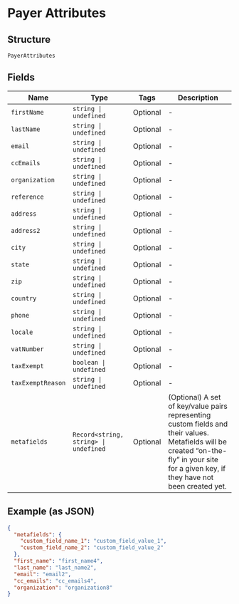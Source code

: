 
# Payer Attributes

## Structure

`PayerAttributes`

## Fields

| Name | Type | Tags | Description |
|  --- | --- | --- | --- |
| `firstName` | `string \| undefined` | Optional | - |
| `lastName` | `string \| undefined` | Optional | - |
| `email` | `string \| undefined` | Optional | - |
| `ccEmails` | `string \| undefined` | Optional | - |
| `organization` | `string \| undefined` | Optional | - |
| `reference` | `string \| undefined` | Optional | - |
| `address` | `string \| undefined` | Optional | - |
| `address2` | `string \| undefined` | Optional | - |
| `city` | `string \| undefined` | Optional | - |
| `state` | `string \| undefined` | Optional | - |
| `zip` | `string \| undefined` | Optional | - |
| `country` | `string \| undefined` | Optional | - |
| `phone` | `string \| undefined` | Optional | - |
| `locale` | `string \| undefined` | Optional | - |
| `vatNumber` | `string \| undefined` | Optional | - |
| `taxExempt` | `boolean \| undefined` | Optional | - |
| `taxExemptReason` | `string \| undefined` | Optional | - |
| `metafields` | `Record<string, string> \| undefined` | Optional | (Optional) A set of key/value pairs representing custom fields and their values. Metafields will be created “on-the-fly” in your site for a given key, if they have not been created yet. |

## Example (as JSON)

```json
{
  "metafields": {
    "custom_field_name_1": "custom_field_value_1",
    "custom_field_name_2": "custom_field_value_2"
  },
  "first_name": "first_name4",
  "last_name": "last_name2",
  "email": "email2",
  "cc_emails": "cc_emails4",
  "organization": "organization8"
}
```

